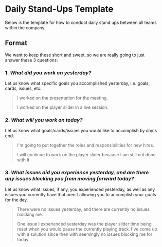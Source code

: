 # Daily Stand-Ups Template

Below is the template for how to conduct daily stand ups between all teams within the company.

## Format

We want to keep these short and sweet, so we are really going to just answer these 3 questions:

### 1. *What did you work on yesterday?*

Let us know what specific goals you accomplished yesterday, i.e. goals, cards, issues, etc.

> I worked on the presentation for the meeting.
>
> I worked on the player slider in a live session.

### 2. *What will you work on today?*

Let us know what goals/cards/issues you would like to accomplish by day's end.

> I'm going to put together the roles and responsibilities for new hires.
>
> I will continue to work on the player slider because I am still not done with it.

### 3. *What issues did you experience yesterday, and are there any issues blocking you from moving forward today?*

Let us know what issues, if any, you experienced yesterday, as well as any issues you currently have that aren't allowing you to accomplish your goals for the day.

> There were no issues yesterday, and there are currently no issues blocking me.
>
> One issue I experienced yesterday was the player slider time being reset when you would pause the currently playing track. I've come up with a solution since then with seemingly no issues blocking me for today.